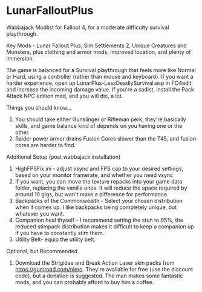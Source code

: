 # LunarFalloutPlus
Wabbajack Modlist for Fallout 4, for a moderate difficulty survival playthrough.

Key Mods - Lunar Fallout Plus, Sim Settlements 2, Unique Creatures and Monsters, plus clothing and armor mods, improved location, and plenty of immersion.

The game is balanced for a Survival playthrough that feels more like Normal or Hard, using a controller (rather than mouse and keyboard). If you want a harder experience, open up LunarPlus-LessDeadlySurvival.esp in FO4edit, and increase the incoming damage value. If you're a sadist, install the Pack Attack NPC edition mod, and you will die, a lot.

Things you should know...
1) You should take either Gunslinger or Rifleman perk, they're basically skills, and game balance kind of depends on you having one or the other.
2) Raider power armor drains Fusion Cores slower than the T45, and fusion cores are harder to find.

Additional Setup (post wabbajack installation)
1) HighFPSFix.ini - adjust vsync and FPS cap to your desired settings, based on your monitor framerate, and whether you need vsync
1) If you want, you can move the texture repacks into your game data folder, replacing the vanilla ones. It will reduce the space required by around 10 gigs, but won't make a difference for performance.
2) Backpacks of the Commonwealth - Select your chosen distribution when it comes up. I like backpacks being completely unique, but whatever you want.
3) Companion heal thyself - I recommend setting the stun to 95%, the reduced stimpack distribution makes it difficult to keep a companion up if you have to constantly stim them.
4) Utility Belt- equip the utility belt.

Optional, but Recommended
1) Download the Strigidae and Break Action Laser skin packs from https://gumroad.com/niero. They're available for free (use the discount code), but a donation is suggested. The man makes some fantastic mods, and you can probably afford to buy him a coffee.

